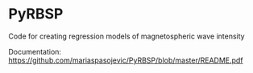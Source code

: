 # PyRBSP
Code for creating regression models of magnetospheric wave intensity

Documentation:
https://github.com/mariaspasojevic/PyRBSP/blob/master/README.pdf
